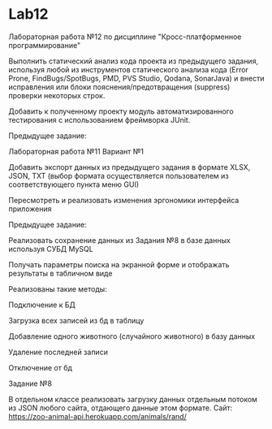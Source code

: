 # Lab12
Лабораторная работа №12 по дисциплине "Кросс-платформенное программирование"

Выполнить статический анализ кода проекта из предыдущего задания, используя любой из инструментов статического анализа кода (Error Prone, FindBugs/SpotBugs, PMD, PVS Studio, Qodana, SonarJava) и внести исправления или блоки пояснения/предотвращения (suppress) проверки некоторых строк.

Добавить к полученному проекту модуль автоматизированного тестирования с использованием фреймворка JUnit.

Предыдущее задание:

Лабораторная работа №11
Вариант №1

Добавить экспорт данных из предыдущего задания в формате XLSX, JSON, TXT (выбор формата осуществляется пользователем из соответствующего пункта меню GUI)

Пересмотреть и реализовать изменения эргономики интерфейса приложения

Предыдущее задание:

Реализовать сохранение данных из Задания №8 в базе данных используя СУБД MySQL

Получать параметры поиска  на экранной форме и отображать результаты в табличном виде

Реализованы такие методы:

Подключение к БД

Загрузка всех записей из бд в таблицу

Добавление одного животного (случайного животного) в базу данных

Удаление последней записи

Отключение от бд

Задание №8

В отдельном классе реализовать загрузку данных отдельным потоком из JSON любого сайта, отдающего данные  этом формате. Сайт: https://zoo-animal-api.herokuapp.com/animals/rand/
